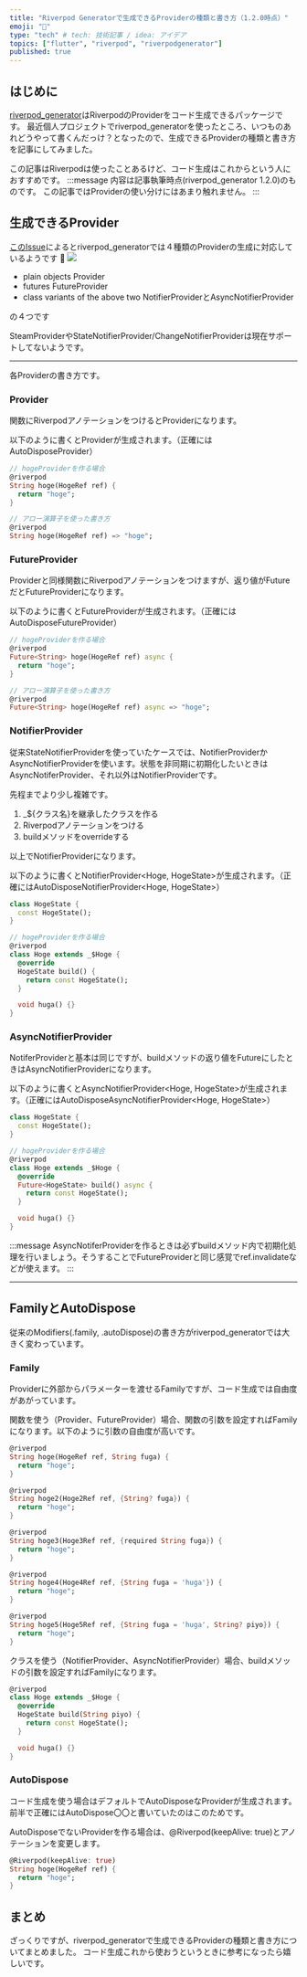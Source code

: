 ```yaml
---
title: "Riverpod Generatorで生成できるProviderの種類と書き方（1.2.0時点）"
emoji: "🐙"
type: "tech" # tech: 技術記事 / idea: アイデア
topics: ["flutter", "riverpod", "riverpodgenerator"]
published: true
---
```


## はじめに
[riverpod_generator](https://pub.dev/packages/riverpod_generator)はRiverpodのProviderをコード生成できるパッケージです。
最近個人プロジェクトでriverpod_generatorを使ったところ、いつものあれどうやって書くんだっけ？となったので、生成できるProviderの種類と書き方を記事にしてみました。

この記事はRiverpodは使ったことあるけど、コード生成はこれからという人におすすめです。
:::message
内容は記事執筆時点(riverpod_generator 1.2.0)のものです。
この記事ではProviderの使い分けにはあまり触れません。
:::

## 生成できるProvider
[このIssue](https://github.com/rrousselGit/riverpod/issues/1663)によるとriverpod_generatorでは４種類のProviderの生成に対応しているようです 👀
![](/images/SCR-20230227-pwz.png)

- plain objects
Provider
- futures
FutureProvider
- class variants of the above two
NotifierProviderとAsyncNotifierProvider

の４つです

SteamProviderやStateNotifierProvider/ChangeNotifierProviderは現在サポートしてないようです。

---
各Providerの書き方です。

### Provider
関数にRiverpodアノテーションをつけるとProviderになります。

以下のように書くとProvider<String>が生成されます。（正確にはAutoDisposeProvider<String>）
```dart
// hogeProviderを作る場合
@riverpod
String hoge(HogeRef ref) {
  return "hoge";
}

// アロー演算子を使った書き方
@riverpod
String hoge(HogeRef ref) => "hoge";
```

### FutureProvider
Providerと同様関数にRiverpodアノテーションをつけますが、返り値がFutureだとFutureProviderになります。

以下のように書くとFutureProvider<String>が生成されます。（正確にはAutoDisposeFutureProvider<String>）
```dart
// hogeProviderを作る場合
@riverpod
Future<String> hoge(HogeRef ref) async {
  return "hoge";
}

// アロー演算子を使った書き方
@riverpod
Future<String> hoge(HogeRef ref) async => "hoge";
```

### NotifierProvider
従来StateNotifierProviderを使っていたケースでは、NotifierProviderかAsyncNotifierProviderを使います。状態を非同期に初期化したいときはAsyncNotiferProvider、それ以外はNotifierProviderです。

先程までより少し複雑です。
1. _${クラス名}を継承したクラスを作る
2. Riverpodアノテーションをつける
3. buildメソッドをoverrideする

以上でNotifierProviderになります。

以下のように書くとNotifierProvider<Hoge, HogeState>が生成されます。（正確にはAutoDisposeNotifierProvider<Hoge, HogeState>）
```dart
class HogeState {
  const HogeState();
}

// hogeProviderを作る場合
@riverpod
class Hoge extends _$Hoge {
  @override
  HogeState build() {
    return const HogeState();
  }

  void huga() {}
}
```

### AsyncNotifierProvider
NotiferProviderと基本は同じですが、buildメソッドの返り値をFutureにしたときはAsyncNotifierProviderになります。

以下のように書くとAsyncNotifierProvider<Hoge, HogeState>が生成されます。（正確にはAutoDisposeAsyncNotifierProvider<Hoge, HogeState>）
```dart
class HogeState {
  const HogeState();
}

// hogeProviderを作る場合
@riverpod
class Hoge extends _$Hoge {
  @override
  Future<HogeState> build() async {
    return const HogeState();
  }

  void huga() {}
}
```
:::message
AsyncNotiferProviderを作るときは必ずbuildメソッド内で初期化処理を行いましょう。そうすることでFutureProviderと同じ感覚でref.invalidateなどが使えます。
:::

---

## FamilyとAutoDispose
従来のModifiers(.family, .autoDispose)の書き方がriverpod_generatorでは大きく変わっています。


### Family
Providerに外部からパラメーターを渡せるFamilyですが、コード生成では自由度があがっています。

関数を使う（Provider、FutureProvider）場合、関数の引数を設定すればFamilyになります。以下のように引数の自由度が高いです。
```dart
@riverpod
String hoge(HogeRef ref, String fuga) {
  return "hoge";
}

@riverpod
String hoge2(Hoge2Ref ref, {String? fuga}) {
  return "hoge";
}

@riverpod
String hoge3(Hoge3Ref ref, {required String fuga}) {
  return "hoge";
}

@riverpod
String hoge4(Hoge4Ref ref, {String fuga = 'huga'}) {
  return "hoge";
}

@riverpod
String hoge5(Hoge5Ref ref, {String fuga = 'huga', String? piyo}) {
  return "hoge";
}
```

クラスを使う（NotifierProvider、AsyncNotifierProvider）場合、buildメソッドの引数を設定すればFamilyになります。
```dart
@riverpod
class Hoge extends _$Hoge {
  @override
  HogeState build(String piyo) {
    return const HogeState();
  }

  void huga() {}
}
```

### AutoDispose
コード生成を使う場合はデフォルトでAutoDisposeなProviderが生成されます。前半で正確にはAutoDispose〇〇と書いていたのはこのためです。

AutoDisposeでないProviderを作る場合は、@Riverpod(keepAlive: true)とアノテーションを変更します。
```dart
@Riverpod(keepAlive: true)
String hoge(HogeRef ref) {
  return "hoge";
}
```


## まとめ
ざっくりですが、riverpod_generatorで生成できるProviderの種類と書き方についてまとめました。
コード生成これから使おうというときに参考になったら嬉しいです。